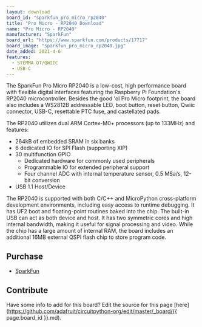 ```yaml
---
layout: download
board_id: "sparkfun_pro_micro_rp2040"
title: "Pro Micro - RP2040 Download"
name: "Pro Micro - RP2040"
manufacturer: "SparkFun"
board_url: "https://www.sparkfun.com/products/17717"
board_image: "sparkfun_pro_micro_rp2040.jpg"
date_added: 2021-4-6
features:
  - STEMMA QT/QWIIC
  - USB-C
---
```

The SparkFun Pro Micro RP2040 is a low-cost, high performance board with flexible digital interfaces featuring the Raspberry Pi Foundation's RP2040 microcontroller. Besides the good 'ol Pro Micro footprint, the board also includes a WS2812B addressable LED, boot button, reset button, Qwiic connector, USB-C, resettable PTC fuse, and castellated pads.

The RP2040 utilizes dual ARM Cortex-M0+ processors (up to 133MHz) and features:
  - 264kB of embedded SRAM in six banks
  - 6 dedicated IO for SPI Flash (supporting XIP)
  - 30 multifunction GPIO
    - Dedicated hardware for commonly used peripherals
    - Programmable IO for extended peripheral support
    - Four channel ADC with internal temperature sensor, 0.5 MSa/s, 12-bit conversion
  - USB 1.1 Host/Device

The RP2040 is supported with both C/C++ and MicroPython cross-platform development environments, including easy access to runtime debugging. It has UF2 boot and floating-point routines baked into the chip. The built-in USB can act as both device and host. It has two symmetric cores and high internal bandwidth, making it useful for signal processing and video. While the chip has a large amount of internal RAM, the board includes an additional 16MB external QSPI flash chip to store program code.

## Purchase
* [SparkFun](https://www.sparkfun.com/products/17717)

## Contribute
Have some info to add for this board? Edit the source for this page [here](https://github.com/adafruit/circuitpython-org/edit/master/_board/{{ page.board_id }}.md).        

